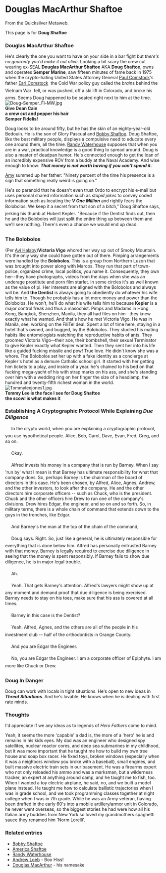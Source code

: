 
# Douglas MacArthur Shaftoe

From the Quicksilver Metaweb.

This page is for **Doug Shaftoe**
### Douglas MacArthur Shaftoe


He's clearly the one you want to have on your side in a bar fight but *there's no guaranty you'd make it out alive*. Looking a bit scary the crew cut wearing ex-SEAL **Douglas MacArthur Shaftoe** AKA **Doug Shaftoe**, owns and operates **Semper Marine**, saw fifteen minutes of fame back in 1975 when the crypto-hating United States Attorney General [Paul Comstock](/paul-comstock)'s father [Earl Comstock](/earl-comstock)  the Cold War policy guy called the *brain*s behind the Vietnam War  fell, or was pushed, off a ski lift in Colorado, and broke his arms. Seems Doug happened to be seated right next to him at the time.![Doug-Semper_Fi-MW.jpg](/https://web.archive.org/web/20060725172155im_/http://www.metaweb.com/wiki/upload/3/37/Doug-Semper_Fi-MW.jpg)  
**Give Dean Cain  
a crew cut and pepper his hair  
Semper Fidelis!**


Doug looks to be around fifty, but he has the skin of an eighty-year-old Bedouin. He is the son of Glory Pascual and [Bobby Shaftoe](/bobby-shaftoe). Doug Shaftoe, like the best military people, displays a compulsive need to educate every one around them, all the time. [Randy Waterhouse](/randy-waterhouse) supposes that when you are in a war, practical knowledge is a good thing to spread around. Doug is also a master of deadpan humor. He's connected enough to get the loan of an incredibly expensive ROV from a buddy at the Naval Academy. And wise enough to know: ***That money is not worth having if you can't spend it.***

[Amy](/america-shaftoe) summed up her father: "Ninety percent of the time his presence is a sign that something really weird is going on."


He's so paranoid that he doesn't even trust Ordo to encrypt his e-mail but uses personal shared information such as *stupid jokes* to convey coded information such as locating the ***V One Million*** and rightly fears the Bolobolos: We keep it a secret from that son of a bitch," Doug Shaftoe says, jerking his thumb at Hubert Kepler. "Because if the Dentist finds out, then he and the Bolobolos will just split the entire thing up between them and we'll see nothing. There's even a chance we would end up dead.


### The Bolobolos


(Per [Avi Halaby](/avi-halaby))**Victoria Vigo** whored her way up out of Smoky Mountain. It's the only way she could have gotten out of there. Pimping arrangements were handled by the **Bolobolos**. This is a group from Northern Luzon that was brought into power along with Marcos. They run that part of town-police, organized crime, local politics, you name it. Consequently, they own her--they have photographs, videos from the days when she was an underage prostitute and porn film starlet. In some circles it's as well known as the value of pi. Her interests are aligned with the Bolobolos and always will be. And **the Dentist** is always going to obediently do whatever his wife tells him to. Though he probably has a lot more money and power than the Bolobolos. He won't, he'll do what his wife tells him to because **Kepler** is a major control freak and thus a masochist. Pimps and Madams in Hong Kong, Bangkok, Shenzhen, Manila, they all had files on him--they knew exactly what he wanted. And that's how he met Victoria Vigo. He was in Manila, see, working on the FiliTel deal. Spent a lot of time here, staying in a hotel that's owned, and bugged, by the Bolobolos. They studied his mating habits like entomologists watching the reproductive habits of ants. They groomed Victoria Vigo--their ace, their bombshell, their sexual Terminator to give Kepler exactly what Kepler wanted. Then they sent her into his life like a guided fucking missile and pow! True love. He didn't know she was a whore. The Bolobolos set her up with a fake identity as a concierge at Kepler's hotel as a demure Catholic school girl. It started with her getting him tickets to a play, and inside of a year. he's chained to his bed on that fucking mega-yacht of his with strap marks on his ass, and she's standing over him with a wedding ring on her finger the size of a headlamp, the hundred and twenty-fifth richest woman in the world.
![Tommyleejones1.jpg](/https://web.archive.org/web/20060725172155im_/http://www.metaweb.com/wiki/upload/8/8b/Tommyleejones1.jpg)  
**Tommy Lee is the face I see for Doug Shaftoe  
 the scowl is what makes it**

### Establishing A Cryptographic Protocol While Explaining *Due Diligence*


     In the crypto world, when you are explaining a cryptographic protocol, you use hypothetical people. Alice, Bob, Carol, Dave, Evan, Fred, Greg, and so on.  

     Okay.  
 
     Alfred invests his money in a company that is run by Barney. When I say 'run by' what I mean is that Barney has ultimate responsibility for what that company does. So, perhaps Barney is the chairman of the board of directors in this case. He's been chosen, by Alfred, Alice, Agnes, Andrew, and the other investors, to look after the company. He and the other directors hire corporate officers -- such as Chuck, who is the president. Chuck and the other officers hire Drew to run one of the company's divisions. Drew hires Edgar, the engineer, and so on and so forth. So, in military terms, there is a whole chain of command that extends down to the guys in the trenches, like Edgar.  
 
     And Barney's the man at the top of the chain of the command,  

     Doug says. Right. So, just like a general, he is ultimately responsible for everything that is done below him. Alfred has personally entrusted Barney with that money. Barney is legally required to exercise due diligence in seeing that the money is spent responsibly. If Barney fails to show due diligence, he is in major legal trouble.  
 
     Ah.  
 
     Yeah. That gets Barney's attention. Alfred's lawyers might show up at any moment and demand proof that due diligence is being exercised. Barney needs to stay on his toes, make sure that his ass is covered at all times.  
 
     Barney in this case is the Dentist?  
 
     Yeah. Alfred, Agnes, and the others are all of the people in his investment club -- half of the orthodontists in Orange County.  
 
     And you are Edgar the Engineer.  
 
     No, you are Edgar the Engineer. I am a corporate officer of Epiphyte. I am more like Chuck or Drew.  


### Doug In Danger


Doug can work with locals in tight situations. He's open to new ideas in ***Threat Situations***. And he's lovable. He knows when he is dealing with first rate minds.

### Thoughts


I'd appreciate if we any ideas as to legends of *Hero Fathers* come to mind.

Yeah, it seems the more 'capable' a dad is, the more of a 'hero' he is and remains in his kids eyes. My dad was an engineer who designed spy satellites, nuclear reactor cores, and deep sea submarines in my childhood, but it was more important that he taught me how to build my own tree house and soap box racer. He fixed toys, broken windows (especially when it was a neighbors window you broke with a baseball), small engines, and built massive electric train sets in our basement. He was a firearms expert who not only reloaded his ammo and was a marksman, but a wilderness tracker, an expert at anything around camp, and he taught me to fish, too. When I wanted a toy electric airplane, he said, no, and we built a model plane instead. He taught me how to calculate ballistic trajectories when I was in grade school, and we took programming classes together at night college when I was in 7th grade. While he was an Army veteran, having been drafted in the early 60's into a mobile artillery/armor unit in Colorado, he never went overseas, so the biggest stories he had were how all his Italian army buddies from New York so loved my grandmothers spaghetti sauce they renamed him 'Norm Lorelli'.

### Related entries


* [Bobby Shaftoe](/bobby-shaftoe)
* [America Shaftoe](/america-shaftoe)
* [Randy Waterhouse](/randy-waterhouse)
* [Andrew Loeb](/andrew-loeb) - Boo Hiss!
* [Douglas MacArthur](/douglas-macarthur) - his namesake
